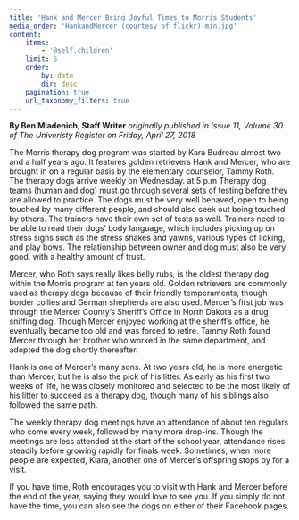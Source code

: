 ```yaml
---
title: 'Hank and Mercer Bring Joyful Times to Morris Students'
media_order: 'HankandMercer (courtesy of flickr)-min.jpg'
content:
    items:
        - '@self.children'
    limit: 5
    order:
        by: date
        dir: desc
    pagination: true
    url_taxonomy_filters: true
---
```


**By Ben Mladenich, Staff Writer** _originally published in Issue 11, Volume 30 of The Univeristy Register on Friday, April 27, 2018_

The Morris therapy dog program was started by Kara Budreau almost two and a half years ago. It features golden retrievers Hank and Mercer, who are brought in on a regular basis by the elementary counselor, Tammy Roth. The therapy dogs arrive weekly on Wednesday. at 5 p.m
Therapy dog teams (human and dog) must go through several sets of testing before they are allowed to practice. The dogs must be very well behaved, open to being touched by many different people, and should also seek out being touched by others. The trainers have their own set of tests as well. Trainers need to be able to read their dogs’ body language, which includes picking up on stress signs such as the stress shakes and yawns, various types of licking, and play bows. The relationship between owner and dog must also be very good, with a healthy amount of trust.

Mercer, who Roth says really likes belly rubs, is the oldest therapy dog within the Morris program at ten years old. Golden  retrievers are commonly used as therapy dogs because of their friendly temperaments, though border collies and German shepherds are also used. Mercer’s first job was through the Mercer County’s Sheriff’s Office in North Dakota as a drug sniffing dog. Though Mercer enjoyed working at the sheriff’s office, he eventually became too old and was forced to retire. Tammy Roth found Mercer through her brother who worked in the same department, and adopted the dog shortly thereafter.

Hank is one of Mercer’s many sons. At two years old, he is more energetic than Mercer, but he is also the pick of his litter. As early as his first two weeks of life, he was closely monitored and selected to be the most likely of his litter to succeed as a therapy dog, though many of his siblings also followed the same path.

The weekly therapy dog meetings have an attendance of about ten regulars who come every week, followed by many more drop-ins. Though the meetings are less attended at the start of the school year, attendance rises steadily before growing rapidly for finals week. Sometimes, when more people are expected, Klara, another one of Mercer’s offspring stops by for a visit.
	
If you have time, Roth encourages you to visit with Hank and Mercer before the end of the year, saying they would love to see you. If you simply do not have the time, you can also see the dogs on either of their Facebook pages.